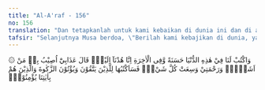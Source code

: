 ```yaml
---
title: "Al-A'raf - 156"
no: 156
translation: "Dan tetapkanlah untuk kami kebaikan di dunia ini dan di akhirat. Sungguh, kami kembali (bertobat) kepada Engkau. (Allah) berfirman, “Siksa-Ku akan Aku timpakan kepada siapa yang Aku kehendaki dan rahmat-Ku meliputi segala sesuatu. Maka akan Aku tetapkan rahmat-Ku bagi orang-orang yang bertakwa, yang menunaikan zakat dan orang-orang yang beriman kepada ayat-ayat Kami.”"
tafsir: "Selanjutnya Musa berdoa, \"Berilah kami kebajikan di dunia, yaitu sehat jasmani dan rohani, diberi keturunan penyambung hidup dan penerus cita-cita, diberi kehidupan dalam keluarga yang diliputi rasa kasih sayang, dianugerahi rezeki yang halal, serta taufik dan hidayah, sehingga bahagia pula hidup di akhirat. Sesungguhnya kami berdoa dan bertobat kepada Engkau, kami berjanji tidak akan melakukan perbuatan-perbuatan terlarang dan kami kembali kepada iman yang sebenar-benarnya, serta mengamalkan amal yang saleh yang Engkau ridai.\"\n\nAllah berfirman, \"rahmat-Ku lebih cepat datangnya kepada hamba-hamba-Ku daripada amarah-Ku, dan azab-Ku khusus Aku limpahkan kepada hamba-hamba-Ku yang Aku kehendaki, yaitu orang-orang yang berbuat kejahatan, ingkar dan durhaka.\" Tentang rahmat, nikmat dan keutamaan-Ku, semuanya itu meliputi alam semesta, tidak satu pun dari hamba-Ku yang tidak memperoleh-Nya, termasuk orang-orang kafir, orang-orang yang durhaka, orang-orang Yahudi, orang-orang Nasrani, dan orang-orang Muslim, penyembah patung anak sapi dan sebagainya. Sesungguhnya jika bukanlah karena rahmat, nikmat, dan keutamaan-Ku, niscaya telah aku binasakan seluruh alam ini, karena kebanyakan orang kafir, durhaka, yang selalu mengerjakan kemaksiatan. \n\n\"Dan sekiranya Allah menghukum manusia disebabkan apa yang telah mereka perbuat, niscaya Dia tidak akan menyisakan satupun makhluk bergerak yang bernyawa di bumi ini, tetapi Dia menangguhkan (hukuman)-nya, sampai waktu yang sudah ditentukan.\" (Fathir/35: 45)\n\nAllah menegaskan bahwa rahmat, nikmat Allah yang diberikannya kepada orang-orang kafir, sifatnya sementara, tidak abadi, dan tidak sempurna, sedangkan rahmat yang sempurna dan abadi akan dianugerahkan-Nya kepada orang-orang yang bertakwa dan orang-orang yang menunaikan zakat.\n\nDalam ayat ini disebut zakat, tidak disebut amal lain yang tidak kalah nilainya dari zakat. Hal ini ada hubungannya dengan banyaknya orang yang enggan mengeluarkan zakat dibanding banyaknya orang yang enggan mengerjakan amal lain yang diperintahkan Allah. Juga merupakan isyarat kepada sifat orang Yahudi yang sangat cinta kepada harta dan enggan menyerahkan sebagian hartanya di jalan Allah.\n\nPenetapan rahmat, nikmat dan keutamaan secara istimewa kepada orang-orang yang takwa dan menunaikan zakat itu adalah seperti ketetapan Allah secara istimewa kepada orang-orang yang membenarkan ayat-ayat-Nya, dan mengakui keesaan Allah dan kebenaran rasul-rasul-Nya yang telah diutus-Nya dengan pengakuan yang didasarkan atas pengetahuan dan keyakinan, bukan berdasarkan taklid dan pengaruh adat kebiasaan nenek-moyang mereka."
---
```


۞ وَاكْتُبْ لَنَا فِيْ هٰذِهِ الدُّنْيَا حَسَنَةً وَّفِى الْاٰخِرَةِ اِنَّا هُدْنَآ اِلَيْكَۗ قَالَ عَذَابِيْٓ اُصِيْبُ بِهٖ مَنْ اَشَاۤءُۚ وَرَحْمَتِيْ وَسِعَتْ كُلَّ شَيْءٍۗ فَسَاَكْتُبُهَا لِلَّذِيْنَ يَتَّقُوْنَ وَيُؤْتُوْنَ الزَّكٰوةَ وَالَّذِيْنَ هُمْ بِاٰيٰتِنَا يُؤْمِنُوْنَۚ 
